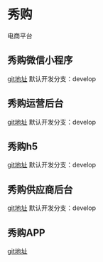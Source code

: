 # 秀购
电商平台

## 秀购微信小程序
[git地址](http://git.mr.com/dev/crm_mini_xiugou)
默认开发分支：develop

## 秀购运营后台
[git地址](http://git.mr.com/dev/crm_admin_xiugou)
默认开发分支：develop

## 秀购h5
[git地址](http://git.mr.com/dev/crm_xiugou_h5.git)
默认开发分支：develop

## 秀购供应商后台
[git地址](http://git.mr.com/dev/xiugou-admin-supplier.git)
默认开发分支：develop

## 秀购APP
[git地址](http://git.mr.com/dev/crm_app_xiugou)
